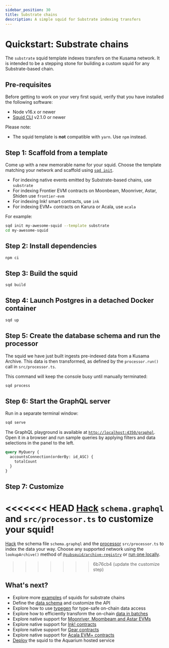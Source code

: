 ```yaml
---
sidebar_position: 30
title: Substrate chains
description: A simple squid for Substrate indexing transfers
---
```


# Quickstart: Substrate chains

The `substrate` squid template indexes transfers on the Kusama network. It is intended to be a stepping stone for building a custom squid for any Substrate-based chain. 

## Pre-requisites

Before getting to work on your very first squid, verify that you have installed the following software: 

- Node v16.x or newer
- [Squid CLI](/squid-cli) v2.1.0 or newer

Please note:
- The squid template is **not** compatible with `yarn`. Use `npm` instead.

## Step 1: Scaffold from a template

Come up with a new memorable name for your squid. Choose the template matching your network and 
scaffold using [`sqd init`](/squid-cli/init).

- For indexing native events emitted by Substrate-based chains, use `substrate` 
- For indexing Frontier EVM contracts on Moonbeam, Moonriver, Astar, Shiden use `frontier-evm`
- For indexing Ink! smart contracts, use `ink`
- For indexing EVM+ contracts on Karura or Acala, use `acala`

For example:

```bash
sqd init my-awesome-squid --template substrate
cd my-awesome-squid
```

## Step 2: Install dependencies

```bash
npm ci
```

## Step 3: Build the squid

```bash
sqd build
```

## Step 4: Launch Postgres in a detached Docker container

```bash
sqd up
```

## Step 5: Create the database schema and run the processor

The squid we have just built ingests pre-indexed data from a Kusama Archive. This data is then transformed, as defined by the `processor.run()` call in `src/processor.ts`.
 
This command will keep the console busy until manually terminated:

```bash
sqd process
```

## Step 6: Start the GraphQL server

Run in a separate terminal window:

```bash
sqd serve
```

The GraphQL playground is available at [`http://localhost:4350/graphql`](http://localhost:4350/graphql). Open it in a browser and run
sample queries by applying filters and data selections in the panel to the left.

```graphql
query MyQuery {
  accountsConnection(orderBy: id_ASC) {
    totalCount
  }
}
```

## Step 7: Customize

<<<<<<< HEAD
[Hack](/develop-a-squid) `schema.graphql` and `src/processor.ts` to customize your squid!
=======
[Hack](/develop-a-squid/schema-file) the schema file `schema.graphql` and the [processor](/develop-a-squid/substrate-processor) `src/processor.ts` to index the data your way. Choose any supported network using the `lookupArchive()` method of [`@subsquid/archive-registry`](https://www.npmjs.com/package/@subsquid/archive-registry) or [run one locally](/archives/).
>>>>>>> 6b76cb4 (update the customize step)

## What's next?

- Explore more [examples](/develop-a-squid/examples#substrate-processor) of squids for substrate chains
- Define the [data schema](/develop-a-squid/schema-file) and customize the API
- Explore how to use [typegen](/develop-a-squid/typegen/squid-substrate-typegen) for type-safe on-chain data access
- Explore how to efficiently transform the on-chain [data in batches](/develop-a-squid/substrate-processor)
- Explore native support for [Moonriver, Moombeam and Astar EVMs](/develop-a-squid/substrate-processor/evm-support)
- Explore native support for [Ink! contracts](/develop-a-squid/substrate-processor/wasm-support)
- Explore native support for [Gear contracts](/develop-a-squid/substrate-processor/gear-support)
- Explore native support for [Acala EVM+ contracts](/develop-a-squid/substrate-processor/acala-evm-support)
- [Deploy](/deploy-squid) the squid to the Aquarium hosted service
